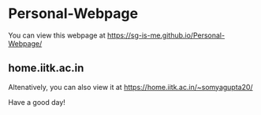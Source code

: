 # Personal-Webpage
You can view this webpage at https://sg-is-me.github.io/Personal-Webpage/

## home.iitk.ac.in
Altenatively, you can also view it at https://home.iitk.ac.in/~somyagupta20/

Have a good day!
